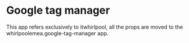 # Google tag manager
This app refers exclusively to itwhirlpool, all the props are moved to the whirlpoolemea.google-tag-manager app.

